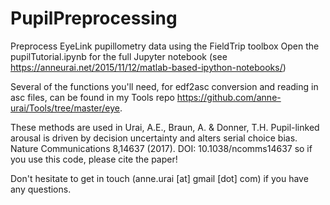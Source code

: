 # PupilPreprocessing
Preprocess EyeLink pupillometry data using the FieldTrip toolbox
Open the pupilTutorial.ipynb for the full Jupyter notebook (see https://anneurai.net/2015/11/12/matlab-based-ipython-notebooks/)

Several of the functions you'll need, for edf2asc conversion and reading in asc files, can be found in my Tools repo https://github.com/anne-urai/Tools/tree/master/eye.

These methods are used in
Urai, A.E., Braun, A. & Donner, T.H. Pupil-linked arousal is driven by decision uncertainty and alters serial choice bias. Nature Communications 8,14637 (2017).  DOI: 10.1038/ncomms14637
so if you use this code, please cite the paper!

Don't hesitate to get in touch (anne.urai [at] gmail [dot] com) if you have any questions.
